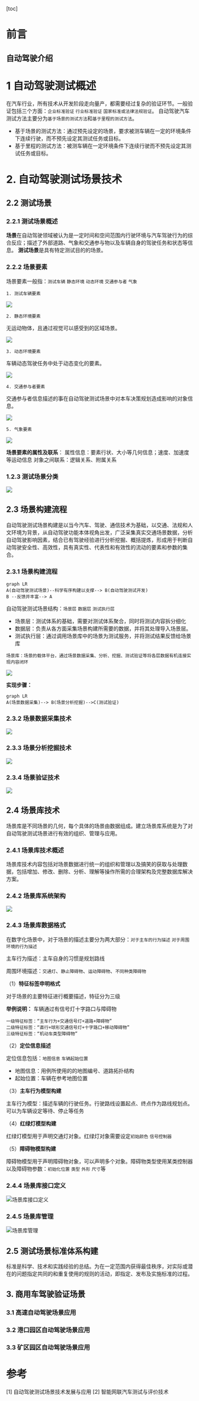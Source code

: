 [toc]

# 前言

## 自动驾驶介绍

# 1 自动驾驶测试概述

在汽车行业，所有技术从开发阶段走向量产，都需要经过复杂的验证环节。一般验证包括三个方面：`企业标准验证` `行业标准验证` `国家标准或法律法规验证`。
自动驾驶汽车测试方法主要分为`基于场景的测试方法`和`基于里程的测试方法`。

- 基于场景的测试方法：通过预先设定的场景，要求被测车辆在一定的环境条件下连续行驶，而不预先设定其测试任务或目标。
- 基于里程的测试方法：被测车辆在一定环境条件下连续行驶而不预先设定其测试任务或目标。


# 2. 自动驾驶测试场景技术

## 2.2 测试场景

### 2.2.1 测试场景概述

**场景**在自动驾驶领域被认为是一定时间和空间范围内行驶环境与汽车驾驶行为的综合反应；描述了外部道路、气象和交通参与物以及车辆自身的驾驶任务和状态等信息。
**测试场景**是具有特定测试目的的场景。

### 2.2.2 场景要素

场景要素一般指：`测试车辆` `静态环境` `动态环境` `交通参与者` `气象`

```
1. 测试车辆要素
```
![](image/test_vehicle_motion_infor.png)

```
2. 静态环境要素
```
无运动物体，且通过视觉可以感受到的区域场景。

![](image/static_environmental_elements.png)

```
3. 动态环境要素
```

车辆动态驾驶任务中处于动态变化的要素。

![](image/dynamic_environmental_elements.png)

```
4. 交通参与者要素
```

交通参与者信息描述的事在自动驾驶测试场景中对本车决策规划造成影响的对象信息。

![](image/traffic_participant_elements.png)

```
5. 气象要素
```

![](image/meteorological_factors.png)

**场景要素的属性及联系**：
属性信息：要素行状、大小等几何信息；速度、加速度等运动信息
对象之间联系：逻辑关系、附属关系

### 1.2.3 测试场景分类

![](image/test_scen_class.png)

## 2.3 场景构建流程

自动驾驶测试场景构建是以当今汽车、驾驶、通信技术为基础，以交通、法规和人文环境为背景，从自动驾驶功能本体视角出发，广泛采集真实交通场景数据，分析自动驾驶影响因素，结合已有驾驶经验进行分析挖掘、概括提炼，形成用于判断自动驾驶安全性、高效性，具有真实性、代表性和有效性的流动的要素和参数的集合。

### 2.3.1 场景构建流程

```mermaid
graph LR
A(自动驾驶测试场景)--科学有序构建以支撑--> B(自动驾驶测试开发)
B --反馈并丰富--> A
```

自动驾驶测试场景结构：`场景层` `数据层` `测试执行层`

- 场景层：测试体系的基础，需要对测试体系聚合，同时将测试内容拆分细化
- 数据层：负责从各方面采集场景构建所需要的数据，并将其处理导入场景层。
- 测试执行层：通过调用场景库中的场景为测试服务，并将测试结果反馈给场景库

```
场景库：场景的载体平台，通过场景数据采集、分析、挖掘、测试验证等将各层数据有机连接实现内容闭环
```

![](image/autopilot_test_scene_lib_design_process.png)

**实现步骤：**

```mermaid
graph LR
A(场景数据采集)--> B(场景分析挖掘)-->C(测试验证)
```

### 2.3.2 场景数据采集技术

![](image/scene_data_acquisition_tech.png)

### 2.3.3 场景分析挖掘技术

![](image/scene_analysis_mining_tech.png)

### 2.3.4 场景验证技术

![](image/scene_verification_tech.png)

## 2.4 场景库技术

场景库是不同场景的几何，每个具体的场景由数据组成。建立场景库系统是为了对自动驾驶测试场景进行有效的组织、管理与应用。

### 2.4.1 场景库技术概述

场景库技术内容包括对场景数据进行统一的组织和管理以及搞笑的获取与处理数据，包括增加、修改、删除、分析、理解等操作所需的合理架构及完整数据库解决方案。

### 2.4.2 场景库系统架构

![](image/scene_lib_sys_arch.png)

### 2.4.3 场景库数据格式

在数字化场景中，对于场景的描述主要分为两大部分：`对于主车的行为描述` `对于周围环境的行为描述`

主车行为描述：主车自身的习惯是规划路线

周围环境描述：`交通灯`、`静止障碍物`、`运动障碍物`、`不同种类障碍物`

（1）**特征标签申明格式**

对于场景的主要特征进行概要描述，特征分为三级

**举例说明：** 车辆通过有信号灯十字路口与障碍物

```
一级特征标签：“主车行为+交通信号灯+道路+障碍物”
二级特征标签：“直行+球形交通信号灯+十字路口+移动障碍物”
三级特征标签：“机动车类型障碍物”
```

（2）**定位信息描述**

定位信息包括：`地图信息` `车辆起始位置`

- 地图信息：用例所使用的的地图编号、道路拓扑结构
- 起始位置：车辆在参考地图位置

（3）**主车行为模型构建**

主车行为模型：描述车辆的行驶任务。行驶路线设置起点、终点作为路线规划点。可以为车辆设定等待、停止等任务

（4）**红绿灯模型构建**

红绿灯模型用于声明交通灯对象。红绿灯对象需要设定`初始颜色` `信号控制器`

（5）**障碍物模型构建**

障碍物模型用于声明障碍物对象，可以声明多个对象。障碍物类型使用某类控制器以及障碍物参数：`初始化位置` `类型` `外形` `尺寸`等

### 2.4.4 场景库接口定义

![场景库接口定义](image/scene_lib_inter_def.png)

### 2.4.5 场景库管理

![场景库管理](image/scene_lib_manage.png)

## 2.5 测试场景标准体系构建

标准是科学、技术和实践经验的总结。为在一定范围内获得最佳秩序，对实际或潜在的问题指定共同的和重复使用的规则的活动，即指定、发布及实施标准的过程。

## 3. 商用车驾驶验证场景

### 3.1 高速自动驾驶场景应用

### 3.2 港口园区自动驾驶场景应用

### 3.3 矿区园区自动驾驶场景应用


# 参考

[1] 自动驾驶测试场景技术发展与应用
[2] 智能网联汽车测试与评价技术